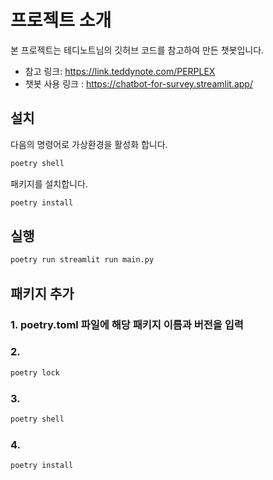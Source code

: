 # 프로젝트 소개

본 프로젝트는 테디노트님의 깃허브 코드를 참고하여 만든 챗봇입니다.
- 참고 링크: https://link.teddynote.com/PERPLEX
- 챗봇 사용 링크 : https://chatbot-for-survey.streamlit.app/


## 설치

다음의 명령어로 가상환경을 활성화 합니다.

```bash
poetry shell
```

패키지를 설치합니다.

```bash
poetry install
```

## 실행

```bash
poetry run streamlit run main.py
```

## 패키지 추가
### 1. poetry.toml 파일에 해당 패키지 이름과 버전을 입력
### 2. 
```bash
poetry lock
```

### 3.
```bash
poetry shell
```

### 4.
```bash
poetry install
```


